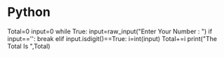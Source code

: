 # Python
Total=0
input=0
while True:
    input=raw_input("Enter Your Number : ")
    if input=='':
        break
    elif input.isdigit()==True:
        i=int(input)
        Total+=i
print("The Total Is ",Total)
